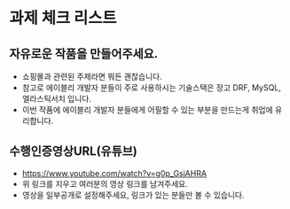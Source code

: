 # 과제 체크 리스트

## 자유로운 작품을 만들어주세요.

- 쇼핑몰과 관련된 주제라면 뭐든 괜찮습니다.
- 참고로 에이블리 개발자 분들이 주로 사용하시는 기술스택은 장고 DRF, MySQL, 엘라스틱서치 입니다.
- 이번 작품에 에이블리 개발자 분들에게 어필할 수 있는 부분을 만드는게 취업에 유리합니다.

## 수행인증영상URL(유튜브)

- https://www.youtube.com/watch?v=g0p_GsjAHRA
- 위 링크를 지우고 여러분의 영상 링크를 남겨주세요.
- 영상을 일부공개로 설정해주세요, 링크가 있는 분들만 볼 수 있습니다.
